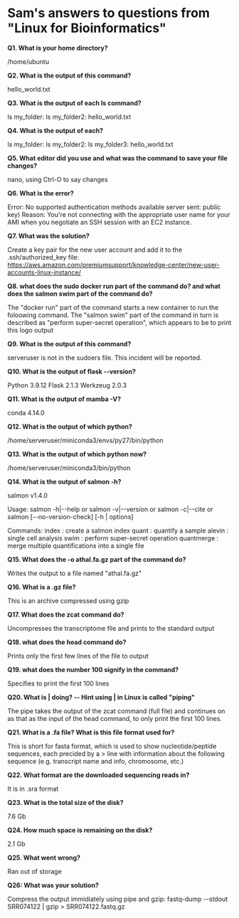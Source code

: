 # Sam's answers to questions from "Linux for Bioinformatics"

**Q1. What is your home directory?**

/home/ubuntu

**Q2. What is the output of this command?**

hello_world.txt

**Q3. What is the output of each ls command?**

ls my_folder: 
ls my_folder2: hello_world.txt

**Q4. What is the output of each?**

ls my_folder:
ls my_folder2: 
ls my_folder3: hello_world.txt

**Q5. What editor did you use and what was the command to save your file changes?**

nano, using Ctrl-O to say changes

**Q6. What is the error?**

Error: No supported authentication methods available server sent: public key)
Reason: You're not connecting with the appropriate user name for your AMI when you negotiate an SSH session with an EC2 instance.

**Q7. What was the solution?**

Create a key pair for the new user account and add it to the .ssh/authorized_key file: https://aws.amazon.com/premiumsupport/knowledge-center/new-user-accounts-linux-instance/

**Q8. what does the sudo docker run part of the command do? and what does the salmon swim part of the command do?**

The "docker run" part of the command starts a new container to run the foloowing command. The "salmon swim" part of the command in turn is described as "perform super-secret operation", which appears to be to print this logo output

**Q9. What is the output of this command?**

serveruser is not in the sudoers file.  This incident will be reported.

**Q10. What is the output of flask --version?**

Python 3.9.12
Flask 2.1.3
Werkzeug 2.0.3

**Q11. What is the output of mamba -V?**

conda 4.14.0

**Q12. What is the output of which python?**

/home/serveruser/miniconda3/envs/py27/bin/python

**Q13. What is the output of which python now?**

/home/serveruser/miniconda3/bin/python

**Q14. What is the output of salmon -h?**

salmon v1.4.0

Usage:  salmon -h|--help or
        salmon -v|--version or
        salmon -c|--cite or
        salmon [--no-version-check] <COMMAND> [-h | options]

Commands:
     index      : create a salmon index
     quant      : quantify a sample
     alevin     : single cell analysis
     swim       : perform super-secret operation
     quantmerge : merge multiple quantifications into a single file

**Q15. What does the -o athal.fa.gz part of the command do?**

Writes the output to a file named "athal.fa.gz"

**Q16. What is a .gz file?**

This is an archive compressed using gzip

**Q17. What does the zcat command do?**

Uncompresses the transcriptome file and prints to the standard output

**Q18. what does the head command do?**

Prints only the first few lines of the file to output

**Q19. what does the number 100 signify in the command?**

Specifies to print the first 100 lines

**Q20. What is | doing? -- Hint using | in Linux is called "piping"**

The pipe takes the output of the zcat command (full file) and continues on as that as the input of the head command, to only print the first 100 lines.

**Q21. What is a .fa file? What is this file format used for?**

This is short for fasta format, which is used to show nucleotide/peptide sequences, each precided by a > line with information about the following sequence (e.g. transcript name and info, chromosome, etc.)

**Q22. What format are the downloaded sequencing reads in?**

It is in .sra format

**Q23. What is the total size of the disk?**

7.6 Gb

**Q24. How much space is remaining on the disk?**

2.1 Gb

**Q25. What went wrong?**

Ran out of storage

**Q26: What was your solution?**

Compress the output immidiately using pipe and gzip: fastq-dump --stdout SRR074122 | gzip > SRR074122.fastq.gz